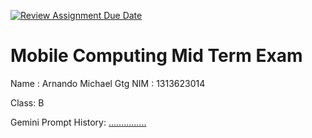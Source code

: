 [![Review Assignment Due Date](https://classroom.github.com/assets/deadline-readme-button-22041afd0340ce965d47ae6ef1cefeee28c7c493a6346c4f15d667ab976d596c.svg)](https://classroom.github.com/a/88Jgrsmc)
# Mobile Computing Mid Term Exam
Name : Arnando Michael Gtg
NIM  : 1313623014

Class: B

Gemini Prompt History: [...............](https://myactivity.google.com/product/gemini?utm_source=gemini)

